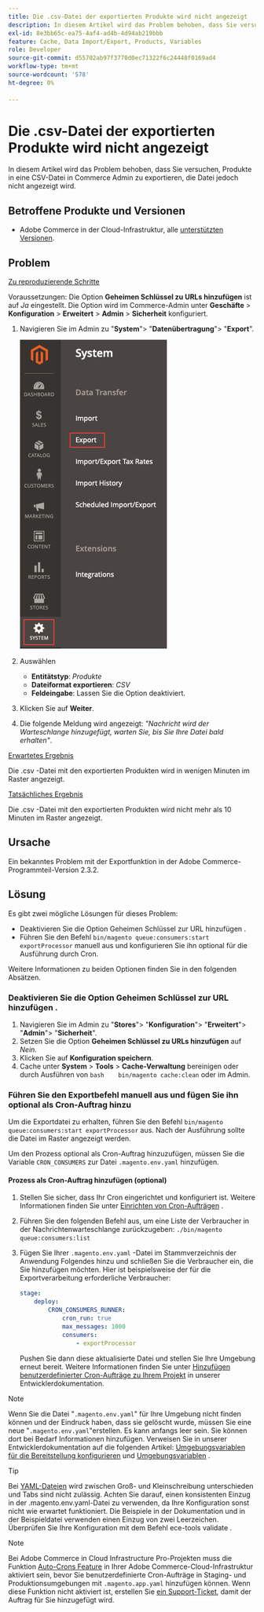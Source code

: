 ```yaml
---
title: Die .csv-Datei der exportierten Produkte wird nicht angezeigt
description: In diesem Artikel wird das Problem behoben, dass Sie versuchen, Produkte in eine CSV-Datei in Commerce Admin zu exportieren, die Datei jedoch nicht angezeigt wird.
exl-id: 8e3bb65c-ea75-4af4-ad4b-4d94ab219bbb
feature: Cache, Data Import/Export, Products, Variables
role: Developer
source-git-commit: d55702ab97f3770d0ec71322f6c24448f0169ad4
workflow-type: tm+mt
source-wordcount: '578'
ht-degree: 0%

---
```


# Die .csv-Datei der exportierten Produkte wird nicht angezeigt

In diesem Artikel wird das Problem behoben, dass Sie versuchen, Produkte in eine CSV-Datei in Commerce Admin zu exportieren, die Datei jedoch nicht angezeigt wird.

## Betroffene Produkte und Versionen

* Adobe Commerce in der Cloud-Infrastruktur, alle [unterstützten Versionen](https://magento.com/sites/default/files/magento-software-lifecycle-policy.pdf).

## Problem

<u>Zu reproduzierende Schritte</u>

Voraussetzungen: Die Option **Geheimen Schlüssel zu URLs hinzufügen** ist auf *Ja* eingestellt. Die Option wird im Commerce-Admin unter **Geschäfte** > **Konfiguration** > **Erweitert** > **Admin** > **Sicherheit** konfiguriert.

1. Navigieren Sie im Admin zu &quot;**System**&quot;> &quot;**Datenübertragung**&quot;> &quot;**Export**&quot;.

   ![magento_export_products_2.3.4.png](assets/magento_export_products_2.3.4.png)

1. Auswählen
   * **Entitätstyp**: *Produkte*
   * **Dateiformat exportieren**: *CSV*
   * **Feldeingabe**: Lassen Sie die Option deaktiviert.
1. Klicken Sie auf **Weiter**.
1. Die folgende Meldung wird angezeigt: *&quot;Nachricht wird der Warteschlange hinzugefügt, warten Sie, bis Sie Ihre Datei bald erhalten&quot;*.

<u>Erwartetes Ergebnis</u>

Die .csv -Datei mit den exportierten Produkten wird in wenigen Minuten im Raster angezeigt.

<u>Tatsächliches Ergebnis</u>

Die .csv -Datei mit den exportierten Produkten wird nicht mehr als 10 Minuten im Raster angezeigt.

## Ursache

Ein bekanntes Problem mit der Exportfunktion in der Adobe Commerce-Programmteil-Version 2.3.2.

## Lösung

Es gibt zwei mögliche Lösungen für dieses Problem:

* Deaktivieren Sie die Option Geheimen Schlüssel zur URL hinzufügen .
* Führen Sie den Befehl `bin/magento queue:consumers:start exportProcessor` manuell aus und konfigurieren Sie ihn optional für die Ausführung durch Cron.

Weitere Informationen zu beiden Optionen finden Sie in den folgenden Absätzen.

### Deaktivieren Sie die Option Geheimen Schlüssel zur URL hinzufügen .

1. Navigieren Sie im Admin zu &quot;**Stores**&quot;> &quot;**Konfiguration**&quot;> &quot;**Erweitert**&quot;> &quot;**Admin**&quot;> &quot;**Sicherheit**&quot;.
1. Setzen Sie die Option **Geheimen Schlüssel zu URLs hinzufügen** auf *Nein.*
1. Klicken Sie auf **Konfiguration speichern**.
1. Cache unter **System** > **Tools** > **Cache-Verwaltung** bereinigen oder durch Ausführen von    ```bash    bin/magento cache:clean``` oder im Admin.

### Führen Sie den Exportbefehl manuell aus und fügen Sie ihn optional als Cron-Auftrag hinzu

Um die Exportdatei zu erhalten, führen Sie den Befehl `bin/magento queue:consumers:start exportProcessor` aus. Nach der Ausführung sollte die Datei im Raster angezeigt werden.


Um den Prozess optional als Cron-Auftrag hinzuzufügen, müssen Sie die Variable `CRON_CONSUMERS` zur Datei `.magento.env.yaml` hinzufügen.

#### Prozess als Cron-Auftrag hinzufügen (optional)

1. Stellen Sie sicher, dass Ihr Cron eingerichtet und konfiguriert ist. Weitere Informationen finden Sie unter [Einrichten von Cron-Aufträgen](/docs/commerce-cloud-service/user-guide/configure/app/properties/crons-property.html) .
1. Führen Sie den folgenden Befehl aus, um eine Liste der Verbraucher in der Nachrichtenwarteschlange zurückzugeben:     `./bin/magento queue:consumers:list`
1. Fügen Sie Ihrer `.magento.env.yaml` -Datei im Stammverzeichnis der Anwendung Folgendes hinzu und schließen Sie die Verbraucher ein, die Sie hinzufügen möchten. Hier ist beispielsweise der für die Exportverarbeitung erforderliche Verbraucher:

   ```yaml
   stage:
       deploy:
           CRON_CONSUMERS_RUNNER:
               cron_run: true
               max_messages: 1000
               consumers:
                   - exportProcessor
   ```

   Pushen Sie dann diese aktualisierte Datei und stellen Sie Ihre Umgebung erneut bereit. Weitere Informationen finden Sie unter [Hinzufügen benutzerdefinierter Cron-Aufträge zu Ihrem Projekt](/docs/commerce-cloud-service/user-guide/configure/app/properties/crons-property.html#add-custom-cron-jobs-to-your-project) in unserer Entwicklerdokumentation.

>[!NOTE]
>
>Wenn Sie die Datei &quot;`.magento.env.yaml`&quot; für Ihre Umgebung nicht finden können und der Eindruck haben, dass sie gelöscht wurde, müssen Sie eine neue &quot;`.magento.env.yaml`&quot;erstellen. Es kann anfangs leer sein. Sie können dort bei Bedarf Informationen hinzufügen. Verweisen Sie in unserer Entwicklerdokumentation auf die folgenden Artikel: [Umgebungsvariablen für die Bereitstellung konfigurieren](/docs/commerce-cloud-service/user-guide/configure/env/configure-env-yaml.html) und [Umgebungsvariablen](/docs/commerce-cloud-service/user-guide/configure/env/stage/variables-intro.html) .

>[!TIP]
>
>Bei [YAML-Dateien](https://experienceleague.adobe.com/docs/commerce-cloud-service/user-guide/configure/env/configure-env-yaml.html) wird zwischen Groß- und Kleinschreibung unterschieden und Tabs sind nicht zulässig. Achten Sie darauf, einen konsistenten Einzug in der .magento.env.yaml-Datei zu verwenden, da Ihre Konfiguration sonst nicht wie erwartet funktioniert. Die Beispiele in der Dokumentation und in der Beispieldatei verwenden einen Einzug von zwei Leerzeichen. Überprüfen Sie Ihre Konfiguration mit dem Befehl ece-tools validate .

>[!NOTE]
>
>Bei Adobe Commerce in Cloud Infrastructure Pro-Projekten muss die Funktion [Auto-Crons Feature](/docs/commerce-cloud-service/user-guide/configure/app/properties/crons-property.html?lang=en#crontab) in Ihrer Adobe Commerce-Cloud-Infrastruktur aktiviert sein, bevor Sie benutzerdefinierte Cron-Aufträge in Staging- und Produktionsumgebungen mit `.magento.app.yaml` hinzufügen können. Wenn diese Funktion nicht aktiviert ist, erstellen Sie [ein Support-Ticket](/help/help-center-guide/help-center/magento-help-center-user-guide.md#submit-ticket), damit der Auftrag für Sie hinzugefügt wird.
